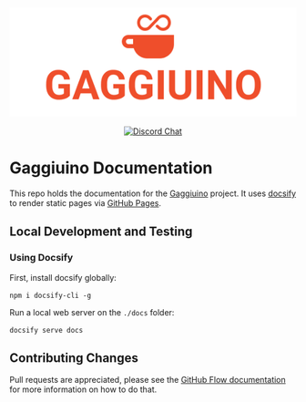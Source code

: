 <div align="center">

[![Gaggiuino](/images/GAGGIUINO_LOGO_transp.png)](https://gaggiuino.github.io/#/)

[![Discord Chat](https://img.shields.io/discord/890339612441063494)](https://discord.gg/eJTDJA3xfh "Join Discord Help Chat")
</div>

# Gaggiuino Documentation

This repo holds the documentation for the [Gaggiuino] project. It uses [docsify] to render static pages via [GitHub Pages].

## Local Development and Testing

### Using Docsify

First, install docsify globally:

```
npm i docsify-cli -g
```

Run a local web server on the `./docs` folder:

```
docsify serve docs
```

## Contributing Changes

Pull requests are appreciated, please see the [GitHub Flow documentation] for more information on how to do that.

[Gaggiuino]: https://github.com/Zer0-bit/gaggiuino
[docsify]: https://docsify.js.org/
[GitHub Pages]: https://pages.github.com/
[GitHub Flow documentation]: https://docs.github.com/en/get-started/quickstart/github-flow
